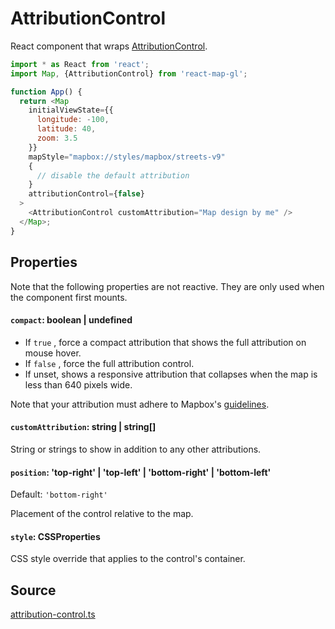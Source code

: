 # AttributionControl

React component that wraps [AttributionControl](https://docs.mapbox.com/mapbox-gl-js/api/markers/#attributioncontrol).

```js
import * as React from 'react';
import Map, {AttributionControl} from 'react-map-gl';

function App() {
  return <Map
    initialViewState={{
      longitude: -100,
      latitude: 40,
      zoom: 3.5
    }}
    mapStyle="mapbox://styles/mapbox/streets-v9"
    {
      // disable the default attribution
    }
    attributionControl={false}
  >
    <AttributionControl customAttribution="Map design by me" />
  </Map>;
}
```

## Properties

Note that the following properties are not reactive. They are only used when the component first mounts.

#### `compact`: boolean | undefined

- If `true` , force a compact attribution that shows the full attribution on mouse hover.
- If `false` , force the full attribution control.
- If unset, shows a responsive attribution that collapses when the map is less than 640 pixels wide.

Note that your attribution must adhere to Mapbox's [guidelines](https://docs.mapbox.com/help/getting-started/attribution/).

#### `customAttribution`: string | string[]

String or strings to show in addition to any other attributions.

#### `position`: 'top-right' | 'top-left' | 'bottom-right' | 'bottom-left'

Default: `'bottom-right'`

Placement of the control relative to the map.

#### `style`: CSSProperties

CSS style override that applies to the control's container.

## Source

[attribution-control.ts](https://github.com/visgl/react-map-gl/tree/master/src/components/attribution-control.ts)
